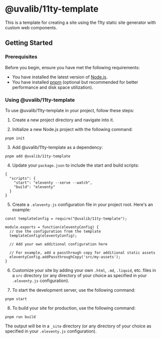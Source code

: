# @uvalib/11ty-template

This is a template for creating a site using the 11ty static site generator with custom web components.

## Getting Started

### Prerequisites

Before you begin, ensure you have met the following requirements:

* You have installed the latest version of [Node.js](https://nodejs.org/en/download/).
* You have installed [pnpm](https://pnpm.io/installation) (optional but recommended for better performance and disk space utilization).

### Using @uvalib/11ty-template

To use @uvalib/11ty-template in your project, follow these steps:

1. Create a new project directory and navigate into it.

2. Initialize a new Node.js project with the following command:

```
pnpm init
```

3. Add @uvalib/11ty-template as a dependency:

```
pnpm add @uvalib/11ty-template
```

4. Update your `package.json` to include the start and build scripts:

```
{
  "scripts": {
    "start": "eleventy --serve --watch",
    "build": "eleventy"
  }
}
```

5. Create a `.eleventy.js` configuration file in your project root. Here's an example:

```
const templateConfig = require("@uvalib/11ty-template");

module.exports = function(eleventyConfig) {
  // Use the configuration from the template
  templateConfig(eleventyConfig);

  // Add your own additional configuration here

  // For example, add a passthrough copy for additional static assets
  eleventyConfig.addPassthroughCopy('src/my-assets');
}
```

6. Customize your site by adding your own `.html`, `.md`, `.liquid`, etc. files in a `src` directory (or any directory of your choice as specified in your `.eleventy.js` configuration).

7. To start the development server, use the following command:

```
pnpm start
```

8. To build your site for production, use the following command:

```
pnpm run build
```

The output will be in a `_site` directory (or any directory of your choice as specified in your `.eleventy.js` configuration).
